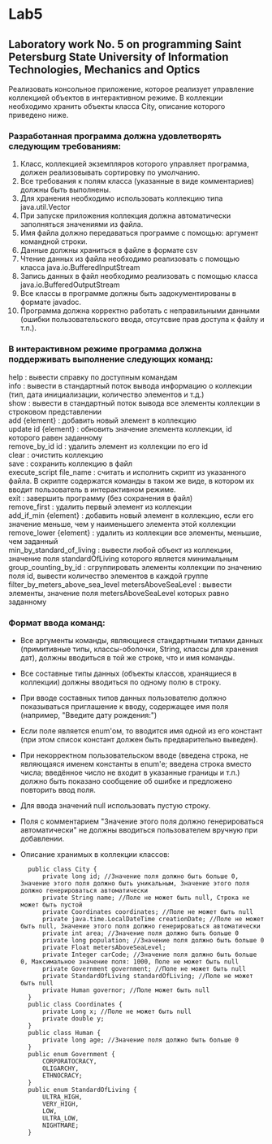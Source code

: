 # Lab5
## Laboratory work No. 5 on programming Saint Petersburg State University of Information Technologies, Mechanics and Optics
Реализовать консольное приложение, которое реализует управление коллекцией объектов в интерактивном режиме. В коллекции необходимо хранить объекты класса City, описание которого приведено ниже.

### Разработанная программа должна удовлетворять следующим требованиям:

1. Класс, коллекцией экземпляров которого управляет программа, должен реализовывать сортировку по умолчанию.
2. Все требования к полям класса (указанные в виде комментариев) должны быть выполнены.
3. Для хранения необходимо использовать коллекцию типа java.util.Vector
4. При запуске приложения коллекция должна автоматически заполняться значениями из файла.
5. Имя файла должно передаваться программе с помощью: аргумент командной строки.
6. Данные должны храниться в файле в формате csv
7. Чтение данных из файла необходимо реализовать с помощью класса java.io.BufferedInputStream
8. Запись данных в файл необходимо реализовать с помощью класса java.io.BufferedOutputStream
9. Все классы в программе должны быть задокументированы в формате javadoc.
10. Программа должна корректно работать с неправильными данными (ошибки пользовательского ввода, отсутсвие прав доступа к файлу и т.п.).

### В интерактивном режиме программа должна поддерживать выполнение следующих команд:

help : вывести справку по доступным командам<br/>
info : вывести в стандартный поток вывода информацию о коллекции (тип, дата инициализации, количество элементов и т.д.)<br/>
show : вывести в стандартный поток вывода все элементы коллекции в строковом представлении<br/>
add {element} : добавить новый элемент в коллекцию<br/>
update id {element} : обновить значение элемента коллекции, id которого равен заданному<br/>
remove_by_id id : удалить элемент из коллекции по его id<br/>
clear : очистить коллекцию<br/>
save : сохранить коллекцию в файл<br/>
execute_script file_name : считать и исполнить скрипт из указанного файла. В скрипте содержатся команды в таком же виде, в котором их вводит пользователь в интерактивном режиме.<br/>
exit : завершить программу (без сохранения в файл)<br/>
remove_first : удалить первый элемент из коллекции<br/>
add_if_min {element} : добавить новый элемент в коллекцию, если его значение меньше, чем у наименьшего элемента этой коллекции<br/>
remove_lower {element} : удалить из коллекции все элементы, меньшие, чем заданный<br/>
min_by_standard_of_living : вывести любой объект из коллекции, значение поля standardOfLiving которого является минимальным<br/>
group_counting_by_id : сгруппировать элементы коллекции по значению поля id, вывести количество элементов в каждой группе<br/>
filter_by_meters_above_sea_level metersAboveSeaLevel : вывести элементы, значение поля metersAboveSeaLevel которых равно заданному<br/>
### Формат ввода команд:

* Все аргументы команды, являющиеся стандартными типами данных (примитивные типы, классы-оболочки, String, классы для хранения дат), должны вводиться в той же строке, что и имя команды.
* Все составные типы данных (объекты классов, хранящиеся в коллекции) должны вводиться по одному полю в строку.
* При вводе составных типов данных пользователю должно показываться приглашение к вводу, содержащее имя поля (например, "Введите дату рождения:")
* Если поле является enum'ом, то вводится имя одной из его констант (при этом список констант должен быть предварительно выведен).
* При некорректном пользовательском вводе (введена строка, не являющаяся именем константы в enum'е; введена строка вместо числа; введённое число не входит в указанные границы и т.п.) должно быть показано сообщение об ошибке и предложено повторить ввод поля.
* Для ввода значений null использовать пустую строку.
* Поля с комментарием "Значение этого поля должно генерироваться автоматически" не должны вводиться пользователем вручную при добавлении.
* Описание хранимых в коллекции классов:

        public class City {
            private long id; //Значение поля должно быть больше 0, Значение этого поля должно быть уникальным, Значение этого поля должно генерироваться автоматически
            private String name; //Поле не может быть null, Строка не может быть пустой
            private Coordinates coordinates; //Поле не может быть null
            private java.time.LocalDateTime creationDate; //Поле не может быть null, Значение этого поля должно генерироваться автоматически
            private int area; //Значение поля должно быть больше 0
            private long population; //Значение поля должно быть больше 0
            private Float metersAboveSeaLevel;
            private Integer carCode; //Значение поля должно быть больше 0, Максимальное значение поля: 1000, Поле не может быть null
            private Government government; //Поле не может быть null
            private StandardOfLiving standardOfLiving; //Поле не может быть null
            private Human governor; //Поле может быть null
        }
        public class Coordinates {
            private Long x; //Поле не может быть null
            private double y;
        }
        public class Human {
            private long age; //Значение поля должно быть больше 0
        }
        public enum Government {
            CORPORATOCRACY,
            OLIGARCHY,
            ETHNOCRACY;
        }
        public enum StandardOfLiving {
            ULTRA_HIGH,
            VERY_HIGH,
            LOW,
            ULTRA_LOW,
            NIGHTMARE;
        }

